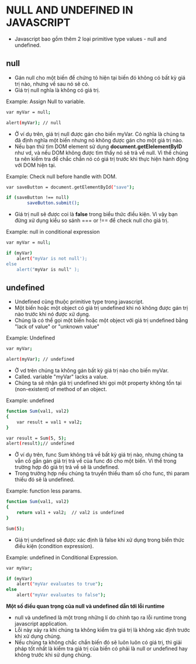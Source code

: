 # NULL AND UNDEFINED IN JAVASCRIPT

- Javascript bao gồm thêm 2 loại primitive type values - null and undefined.

## null
- Gán null cho một biến để chứng tỏ hiện tại biến đó không có bất kỳ giá trị nào, nhưng về sau nó sẽ có.
- Giá trị null nghĩa là không có giá trị.

Example: Assign Null to variable.
```bash
var myVar = null;

alert(myVar); // null
```
- Ở ví dụ trên, giá trị null được gán cho biến myVar. Có nghĩa là chúng ta đã định nghĩa một biến nhưng nó không được gán cho một giá trị nào.
- Nếu bạn thử tìm DOM element sử dụng **document.getElelementByID** như vd, và nếu DOM không được tìm thấy nó sẽ trả về null. Vì thế chúng ta nên kiểm tra để chắc chắn nó có giá trị trước khi thực hiện hành động với DOM hiện tại.

Example: Check null before handle with DOM.
```bash
var saveButton = document.getElementById("save");

if (saveButton !== null)
        saveButton.submit();
```

- Giá trị null sẽ được coi là **false** trong biểu thức điều kiện. Vì vậy bạn đừng xử dụng kiểu so sánh === or !== để check null cho giá trị.

Example: null in conditional expression
```bash
var myVar = null;

if (myVar)
    alert("myVar is not null');
else
    alert("myVar is null" );
```

## undefined
- Undefined cũng thuộc primitive type trong javascript.
- Một biến hoặc một object có giá trị undefined khi nó không được gán trị nào trước khi nó được xử dụng.
- Chúng là có thể gọi một biến hoặc một object với giá trị undefined bằng "lack of value" or "unknown value"

Example: Undefined
```bash
var myVar;

alert(myVar); // undefined
```

- Ở vd trên chúng ta không gán bất kỳ giá trị nào cho biến myVar.
- Called. variable "myVar" lacks a value.
- Chúng ta sẽ nhận giá trị undefined khi gọi một property không tồn tại (non-existent) of method of an object.

Example: undefined
```bash
function Sum(val1, val2)
{
    var result = val1 + val2;
}

var result = Sum(5, 5);
alert(result);// undefined
```
- Ở ví dụ trên, func Sum không trả về bất kỳ giá trị nào, nhưng chúng ta vẫn cố gắn gán giá trị trả về của func đó cho một biến. Vì thế trong trường hợp đó giá trị trả về sẽ là undefined.
- Trong trường hợp nếu chúng ta truyền thiếu tham số cho func, thì param thiếu đó sẽ là undefined.

Example: function less params.
```bash
function Sum(val1, val2)
{
    return val1 + val2;  // val2 is undefined
}

Sum(5);
```

- Giá trị undefined sẽ được xác định là false khi xử dụng trong biển thức điều kiện (condition expression).

Example: undefined in Conditional Expression.
```bash
var myVar;

if (myVar)
    alert("myVar evaluates to true");
else
    alert("myVar evaluates to false");
```

**Một số điều quan trọng của null và undefined dẫn tới lỗi runtime**
- null và undefined là một trong những lí do chính tạo ra lỗi runtime trong javascript application.
- Lỗi này xảy ra khi chúng ta không kiểm tra giá trị là không xác định trước khi xử dụng chúng.
- Nếu chúng ta không chắc chắn biến đó sẽ luôn luôn có giá trị, thì giải pháp tốt nhất là kiểm tra giá trị của biến có phải là null or undefined hay không trước khi sử dụng chúng.